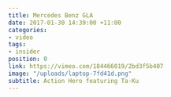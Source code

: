 ```yaml
---
title: Mercedes Benz GLA
date: 2017-01-30 14:39:00 +11:00
categories:
- video
tags:
- insider
position: 0
link: https://vimeo.com/184466019/2bd3f5b407
image: "/uploads/laptop-7fd41d.png"
subtitle: Action Hero featuring Ta-Ku
---
```


